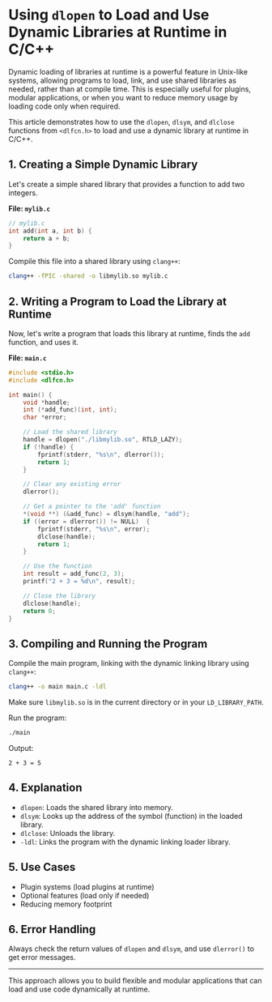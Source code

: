 # Using `dlopen` to Load and Use Dynamic Libraries at Runtime in C/C++

Dynamic loading of libraries at runtime is a powerful feature in Unix-like systems, allowing programs to load, link, and use shared libraries as needed, rather than at compile time. This is especially useful for plugins, modular applications, or when you want to reduce memory usage by loading code only when required.

This article demonstrates how to use the `dlopen`, `dlsym`, and `dlclose` functions from `<dlfcn.h>` to load and use a dynamic library at runtime in C/C++.

## 1. Creating a Simple Dynamic Library

Let's create a simple shared library that provides a function to add two integers.

**File: `mylib.c`**
```c
// mylib.c
int add(int a, int b) {
    return a + b;
}
```


Compile this file into a shared library using `clang++`:
```bash
clang++ -fPIC -shared -o libmylib.so mylib.c
```

## 2. Writing a Program to Load the Library at Runtime

Now, let's write a program that loads this library at runtime, finds the `add` function, and uses it.

**File: `main.c`**
```c
#include <stdio.h>
#include <dlfcn.h>

int main() {
    void *handle;
    int (*add_func)(int, int);
    char *error;

    // Load the shared library
    handle = dlopen("./libmylib.so", RTLD_LAZY);
    if (!handle) {
        fprintf(stderr, "%s\n", dlerror());
        return 1;
    }

    // Clear any existing error
    dlerror();

    // Get a pointer to the 'add' function
    *(void **) (&add_func) = dlsym(handle, "add");
    if ((error = dlerror()) != NULL)  {
        fprintf(stderr, "%s\n", error);
        dlclose(handle);
        return 1;
    }

    // Use the function
    int result = add_func(2, 3);
    printf("2 + 3 = %d\n", result);

    // Close the library
    dlclose(handle);
    return 0;
}
```

## 3. Compiling and Running the Program


Compile the main program, linking with the dynamic linking library using `clang++`:
```bash
clang++ -o main main.c -ldl
```

Make sure `libmylib.so` is in the current directory or in your `LD_LIBRARY_PATH`.

Run the program:
```bash
./main
```
Output:
```
2 + 3 = 5
```

## 4. Explanation
- `dlopen`: Loads the shared library into memory.
- `dlsym`: Looks up the address of the symbol (function) in the loaded library.
- `dlclose`: Unloads the library.
- `-ldl`: Links the program with the dynamic linking loader library.

## 5. Use Cases
- Plugin systems (load plugins at runtime)
- Optional features (load only if needed)
- Reducing memory footprint

## 6. Error Handling
Always check the return values of `dlopen` and `dlsym`, and use `dlerror()` to get error messages.

---

This approach allows you to build flexible and modular applications that can load and use code dynamically at runtime.
